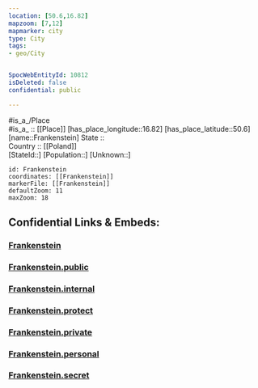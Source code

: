 ```yaml
---
location: [50.6,16.82] 
mapzoom: [7,12] 
mapmarker: city 
type: City
tags:
- geo/City


SpocWebEntityId: 10812
isDeleted: false
confidential: public

---
```

#is_a_/Place  
#is_a_ :: [[Place]] 
[has_place_longitude::16.82] 
[has_place_latitude::50.6] 
[name::Frankenstein] 
State ::  
Country :: [[Poland]]  
[StateId::] 
[Population::] 
[Unknown::] 


```leaflet
id: Frankenstein
coordinates: [[Frankenstein]] 
markerFile: [[Frankenstein]] 
defaultZoom: 11 
maxZoom: 18
```


## Confidential Links & Embeds: 

### [Frankenstein](/_Standards/Earth/Continent/Europe/Europe~East/Poland/Provinces~Poland/Lower_Silesian/City/Frankenstein.md) 

### [Frankenstein.public](/_public/Earth/Continent/Europe/Europe~East/Poland/Provinces~Poland/Lower_Silesian/City/Frankenstein.public.md) 

### [Frankenstein.internal](/_internal/Earth/Continent/Europe/Europe~East/Poland/Provinces~Poland/Lower_Silesian/City/Frankenstein.internal.md) 

### [Frankenstein.protect](/_protect/Earth/Continent/Europe/Europe~East/Poland/Provinces~Poland/Lower_Silesian/City/Frankenstein.protect.md) 

### [Frankenstein.private](/_private/Earth/Continent/Europe/Europe~East/Poland/Provinces~Poland/Lower_Silesian/City/Frankenstein.private.md) 

### [Frankenstein.personal](/_personal/Earth/Continent/Europe/Europe~East/Poland/Provinces~Poland/Lower_Silesian/City/Frankenstein.personal.md) 

### [Frankenstein.secret](/_secret/Earth/Continent/Europe/Europe~East/Poland/Provinces~Poland/Lower_Silesian/City/Frankenstein.secret.md)

